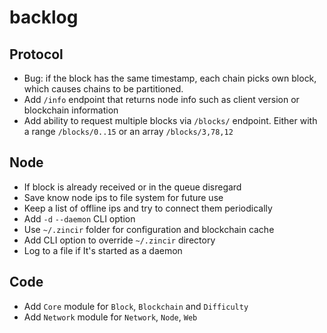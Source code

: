 # backlog

## Protocol

- Bug: if the block has the same timestamp, each chain picks own block,
  which causes chains to be partitioned.
- Add `/info` endpoint that returns node info such as client version or blockchain
  information
- Add ability to request multiple blocks via `/blocks/` endpoint. Either with
  a range `/blocks/0..15` or an array `/blocks/3,78,12`

## Node

- If block is already received or in the queue disregard
- Save know node ips to file system for future use
- Keep a list of offline ips and try to connect them periodically
- Add `-d` `--daemon` CLI option
- Use `~/.zincir` folder for configuration and blockchain cache
- Add CLI option to override `~/.zincir` directory
- Log to a file if It's started as a daemon

## Code

- Add `Core` module for `Block`, `Blockchain` and `Difficulty`
- Add `Network` module for `Network`, `Node`, `Web`
